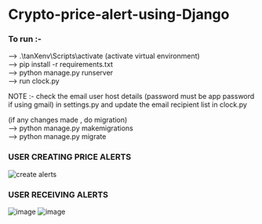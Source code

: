 ﻿# Crypto-price-alert-using-Django

 ### To run :-
 --> .\tanXenv\Scripts\activate  (activate virtual environment) <br/>
 --> pip install -r requirements.txt <br/>
 --> python manage.py runserver <br/>
 --> run clock.py <br/>

 NOTE :- check the email user host details (password must be app password if using gmail) in settings.py and update the email recipient list in clock.py

 (if any changes made , do migration) <br/>
 --> python manage.py makemigrations <br/>
 --> python manage.py migrate <br/>

### USER CREATING PRICE ALERTS 
 ![create alerts](https://github.com/user-attachments/assets/065e8528-e2f0-4f5d-9ced-0322932d0f2f)

### USER RECEIVING ALERTS
![image](https://github.com/user-attachments/assets/5c9da857-f65d-45e8-927b-2801dbfa9723)
![image](https://github.com/user-attachments/assets/55d35f10-fde2-4c47-b668-64050da5e7fd)

